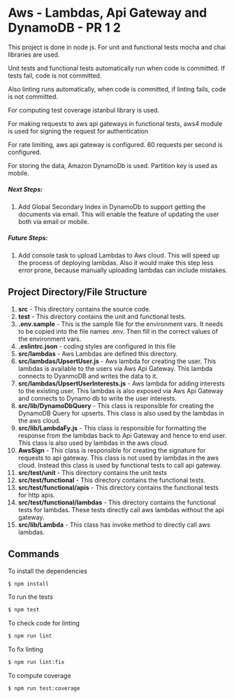 # Aws - Lambdas, Api Gateway and DynamoDB - PR 1 2
This project is done in node js.
For unit and functional tests mocha and chai libraries are used.

Unit tests and functional tests automatically run when code is committed.
If tests fail, code is not committed.

Also linting runs automatically, when code is committed, if linting
fails, code is not committed.

For computing test coverage istanbul library is used.

For making requests to aws api gateways in functional tests, aws4
module is used for signing the request for authentication

For rate limiting, aws api gateway is configured.  60 requests per second
is configured.

For storing the data, Amazon DynamoDb is used.
Partition key is used as mobile.

##### Next Steps:
1. Add Global Secondary Index in DynamoDb to support getting the documents
via email. This will enable the feature of updating the user both
via email or mobile.

##### Future Steps:
1. Add console task to upload Lambdas to Aws cloud. This will speed up
the process of deploying lambdas. Also it would make this step less
error prone, because manually uploading lambdas can include mistakes.




## Project Directory/File Structure
1. **src** - This directory contains the source code.
2. **test** - This directory contains the unit and functional tests.
3. **.env.sample** - This is the sample file for the environment vars.
   It needs to be copied into the file names .env. Then fill in the
   correct values of the environment vars.
4. **.eslintrc.json** -  coding styles are configured in this file
5. **src/lambdas** - Aws Lambdas are defined this directory.
6. **src/lambdas/UpsertUser.js** - Aws lambda for creating the user.
This lambdas is available to the users via Aws Api Gateway.
This lambda connects to DyanmoDB and writes the data to it.
7. **src/lambdas/UpsertUserInterests.js** - Aws lambda for adding
interests to the existing user. This lambdas is also exposed via
Aws Api Gateway and connects to Dynamo db to write the user interests.
8. **src/lib/DynamoDbQuery** - This class is responsible for creating
the DynamoDB Query for upserts. This class is also used by the lambdas
in the aws cloud.
9. **src/lib/LambdaFy.js** - This class is responsible for formatting
the response from the lambdas back to Api Gateway and hence to end user.
This class is also used by lambdas in the aws cloud.
10. **AwsSign** - This class is responsible for creating the signature
for requests to api gateway. This class is not used by lambdas in the
aws cloud. Instead this class is used by functional tests to 
call api gateway.
11. **src/test/unit** - This directory contains the unit tests
12. **src/test/functional** - This directory contains the functional
tests.
13. **src/test/functional/apis** - This directory contains the functional
tests for http apis.
14. **src/test/functional/lambdas** - This directory contains the functional
tests for lambdas. These tests directly call aws lambdas without the api
gateway.
15. **src/lib/Lambda** - This class has invoke method to directly call aws
lambdas.


## Commands
To install the dependencies
```sh
$ npm install
```
To run the tests
```sh
$ npm test
```
To check code for linting
```sh
$ npm run lint
```
To fix linting
```sh
$ npm run lint:fix
```
To compute coverage
```sh
$ npm run test:coverage
```

